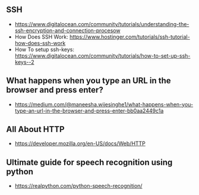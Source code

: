
## SSH 
* https://www.digitalocean.com/community/tutorials/understanding-the-ssh-encryption-and-connection-procesow 
* How Does SSH Work: https://www.hostinger.com/tutorials/ssh-tutorial-how-does-ssh-work
* How To setup ssh-keys: https://www.digitalocean.com/community/tutorials/how-to-set-up-ssh-keys--2

## What happens when you type an URL in the browser and press enter?
* https://medium.com/@maneesha.wijesinghe1/what-happens-when-you-type-an-url-in-the-browser-and-press-enter-bb0aa2449c1a

## All About HTTP
* https://developer.mozilla.org/en-US/docs/Web/HTTP

## Ultimate guide for speech recognition using python
* https://realpython.com/python-speech-recognition/
